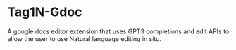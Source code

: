 # Tag1N-Gdoc
A google docs editor extension that uses GPT3 completions and edit APIs to allow the user to use Natural language editing in situ.
